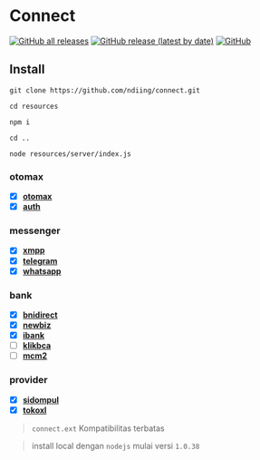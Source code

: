 # Connect
[![GitHub all releases](https://img.shields.io/github/downloads/ndiing/connect/total)](https://github.com/ndiing/connect/releases)
[![GitHub release (latest by date)](https://img.shields.io/github/v/release/ndiing/connect)](https://github.com/ndiing/connect/releases)
[![GitHub](https://img.shields.io/github/license/ndiing/connect)](https://github.com/ndiing/connect/releases)

## Install

```
git clone https://github.com/ndiing/connect.git

cd resources

npm i

cd ..

node resources/server/index.js
```

### otomax
- [x] **[otomax](./rest/otomax.rest)**
- [x] **[auth](./rest/auth.rest)**

### messenger
- [x] **[xmpp](./rest/xmpp.rest)**
- [x] **[telegram](./rest/telegram.rest)**
- [x] **[whatsapp](./rest/whatsapp.rest)**

### bank
- [x] **[bnidirect](./rest/bnidirect.rest)**
- [x] **[newbiz](./rest/newbiz.rest)**
- [x] **[ibank](./rest/ibank.rest)**
- [ ] **[klikbca](./rest/klikbca.rest)**
- [ ] **[mcm2](./rest/mcm2.rest)**

### provider
- [x] **[sidompul](./rest/sidompul.rest)**
- [x] **[tokoxl](./rest/tokoxl.rest)**

> `connect.ext` Kompatibilitas terbatas

> install local dengan `nodejs` mulai versi `1.0.38`